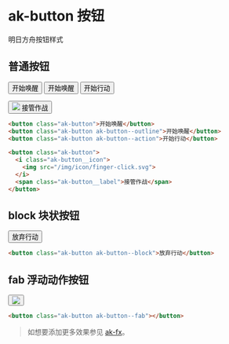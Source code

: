 # ak-button 按钮

明日方舟按钮样式

## 普通按钮

<button class="ak-button">开始唤醒</button>
<button class="ak-button ak-button--outline">开始唤醒</button>
<button class="ak-button ak-button--action">开始行动</button>

<button class="ak-button">
  <i class="ak-button__icon">
    <img src="/img/icon/finger-click.svg">
  </i>
  <span class="ak-button__label">接管作战</span>
</button>

```html
<button class="ak-button">开始唤醒</button>
<button class="ak-button ak-button--outline">开始唤醒</button>
<button class="ak-button ak-button--action">开始行动</button>

<button class="ak-button">
  <i class="ak-button__icon">
    <img src="/img/icon/finger-click.svg">
  </i>
  <span class="ak-button__label">接管作战</span>
</button>
```

## block 块状按钮

<button class="ak-button ak-button--block">放弃行动</button>

```html
<button class="ak-button ak-button--block">放弃行动</button>
```

## fab 浮动动作按钮

<button class="ak-button ak-button--fab">
  <i class="ak-button__icon">
    <img src="/img/icon/pause.svg">
  </i>
</button>

```html
<button class="ak-button ak-button--fab"></button>
```

> 如想要添加更多效果参见 [ak-fx](/components/ak-fx)。
